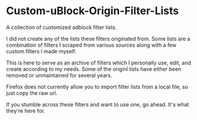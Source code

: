 # Custom-uBlock-Origin-Filter-Lists
A collection of customized adblock filter lists.

I did not create any of the lists these filters originated from. Some lists are a combination of filters I scraped from various sources along with a few custom filters I made myself.

This is here to serve as an archive of filters which I personally use, edit, and create according to my needs. Some of the originl lists have either been removed or unmaintained for several years.

Firefox does not currently allow you to import filter lists from a local file, so just copy the raw url.

If you stumble across these filters and want to use one, go ahead. It's what they're here for.
